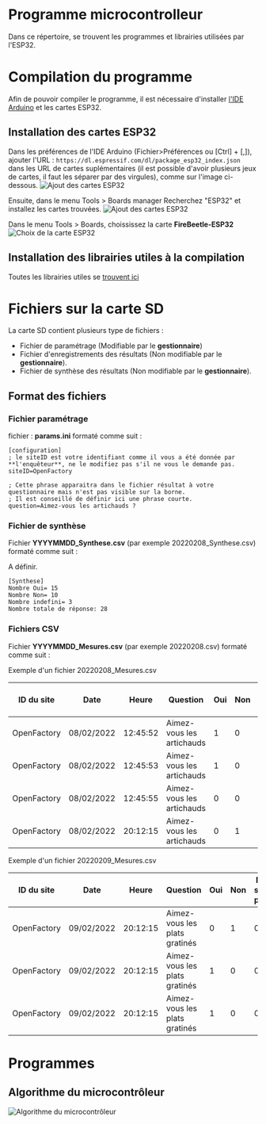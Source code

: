# Programme microcontrolleur #
Dans ce répertoire, se trouvent les programmes et librairies utilisées par l'ESP32.


# Compilation du programme #
Afin de pouvoir compiler le programme, il est nécessaire d'installer [l'IDE Arduino](https://www.arduino.cc/en/software) et les cartes ESP32.

## Installation des cartes ESP32 ##
Dans les préférences de l'IDE Arduino (Fichier>Préférences ou [Ctrl] + [,]), ajouter l'URL :
``` https://dl.espressif.com/dl/package_esp32_index.json ``` dans les URL de cartes suplémentaires (il est possible d'avoir plusieurs jeux de cartes, il faut les séparer par des virgules), comme sur l'image ci-dessous.
![Ajout des cartes ESP32](./illustrations/Arduino_preferences.png)

Ensuite, dans le menu Tools > Boards manager Recherchez "ESP32" et installez les cartes trouvées.
![Ajout des cartes ESP32](./illustrations/Arduino_ESP32.png)


Dans le menu Tools > Boards, choississez la carte **FireBeetle-ESP32**
![Choix de la carte ESP32](./illustrations/Arduino_CardChoice.png)

## Installation des librairies utiles à la compilation ##
Toutes les librairies utiles se [trouvent ici](./libs/README.md)


# Fichiers sur la carte SD #
La carte SD contient plusieurs type de fichiers :
- Fichier de paramétrage (Modifiable par le **gestionnaire**)
- Fichier d'enregistrements des résultats (Non modifiable par le **gestionnaire**).
- Fichier de synthèse des résultats (Non modifiable par le **gestionnaire**).


## Format des fichiers ##

### Fichier paramétrage ###
fichier : **params.ini** formaté comme suit :
```
[configuration]
; le siteID est votre identifiant comme il vous a été donnée par **l'enquêteur**, ne le modifiez pas s'il ne vous le demande pas.
siteID=OpenFactory

; Cette phrase apparaitra dans le fichier résultat à votre questionnaire mais n'est pas visible sur la borne.
; Il est conseillé de définir ici une phrase courte.
question=Aimez-vous les artichauds ?
```


### Fichier de synthèse ###
Fichier **YYYYMMDD_Synthese.csv** (par exemple 20220208_Synthese.csv) formaté comme suit :

A définir.

```
[Synthese]
Nombre Oui= 15
Nombre Non= 10
Nombre indefini= 3
Nombre totale de réponse: 28
```




### Fichiers CSV ###
Fichier **YYYYMMDD_Mesures.csv** (par exemple 20220208.csv) formaté comme suit :


Exemple d'un fichier 20220208_Mesures.csv

| ID du site | Date | Heure | Question | Oui | Non | Ne sait pas | Niveau Batterie
| ---------- | ---- | ----- | -------- | --- | --- | ----------- | ---------------
| OpenFactory | 08/02/2022 | 12:45:52 | Aimez-vous les artichauds | 1 | 0 | 0 | 90%
| OpenFactory | 08/02/2022 | 12:45:53 | Aimez-vous les artichauds | 1 | 0 | 0 | 90%
| OpenFactory | 08/02/2022 | 12:45:55 | Aimez-vous les artichauds | 0 | 0 | 1 | 90%
| OpenFactory | 08/02/2022 | 20:12:15 | Aimez-vous les artichauds | 0 | 1 | 0 | 50%


Exemple d'un fichier 20220209_Mesures.csv

| ID du site | Date | Heure | Question | Oui | Non | Ne sait pas | Niveau Batterie
| ---------- | ---- | ----- | -------- | --- | --- | ----------- | ---------------
| OpenFactory | 09/02/2022 | 20:12:15 | Aimez-vous les plats gratinés | 0 | 1 | 0 | 40%
| OpenFactory | 09/02/2022 | 20:12:15 | Aimez-vous les plats gratinés | 1 | 0 | 0 | 40%
| OpenFactory | 09/02/2022 | 20:12:15 | Aimez-vous les plats gratinés | 1 | 0 | 0 | 30%



# Programmes #




## Algorithme du microcontrôleur ##
![Algorithme du microcontrôleur](./illustrations/Diagrams.png)
